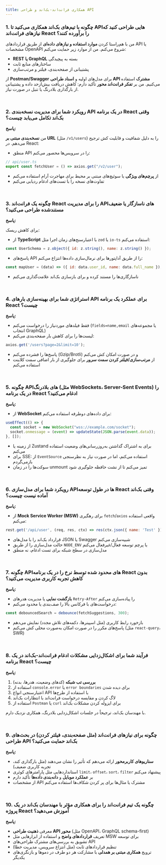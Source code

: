 ```yaml
---
title: همکاری فرانت‌اند-بک‌اند و طراحی API
---
```


<link rel="stylesheet" href="{{ site.baseurl }}/assets/css/persian.css">

### 1. چگونه با تیم‌های بک‌اند همکاری می‌کنید تا APIهایی طراحی کنید که نیازهای فرانت‌اند React را برآورده کنند؟

من با هم‌راستا کردن **موارد استفاده و نیازهای داده‌ای** از طریق قراردادهای API یا مشخصات OpenAPI شروع می‌کنم. من از موارد زیر حمایت می‌کنم:

- **REST یا GraphQL** بسته به پیچیدگی
- ساختارهای منابع ثابت
- پشتیبانی از صفحه‌بندی، فیلتر و مرتب‌سازی

از **Postman/Swagger** برای مدل‌های اولیه و **اسناد طراحی API مشترک** استفاده می‌کنیم. من بر **تفکر فرانت‌اند محور** تأکید دارم: کاهش دریافت بیش‌ازحد داده و پشتیبانی از بارگذاری بلادرنگ یا تنبل در صورت نیاز.

<br />

### 2. رویکرد شما برای مدیریت نسخه‌بندی API در یک برنامه React وقتی بک‌اند تکامل می‌یابد چیست؟

**پاسخ:**

من **نسخه‌بندی مبتنی بر URL** (مثل `/v1/users`) را به دلیل شفافیت و قابلیت کش ترجیح می‌دهم. در React:

- منطق API را در سرویس‌ها محصور می‌کنم:

```jsx
// api/user.ts
export const fetchUser = () => axios.get("/v2/user");
```

- از **پرچم‌های ویژگی** یا سوئیچ‌های مبتنی بر محیط برای مهاجرت آرام استفاده می‌کنم
- تفاوت‌های نسخه را با تست‌های ادغام ردیابی می‌کنم

<br />

### 3. چگونه یک فرانت‌اند React را برای مدیریت APIهای ناسازگار یا ضعیف مستندشده طراحی می‌کنید؟

**پاسخ:**

برای کاهش ریسک:

- از **TypeScript** با اعتبارسنج‌های زمان اجرا مثل `zod` یا `io-ts` استفاده می‌کنم:

```jsx
const UserSchema = z.object({ id: z.string(), name: z.string() });
```

- پاسخ‌های API را از طریق آداپتورها برای نرمال‌سازی داده‌ها انتزاع می‌کنم:

```jsx
const mapUser = (data) => ({ id: data.user_id, name: data.full_name });
```

- ناسازگاری‌ها را مستند کرده و برای بازسازی بک‌اند علامت‌گذاری می‌کنم

<br />

### 4. استراتژی شما برای بهینه‌سازی بارهای API برای عملکرد یک برنامه React چیست؟

**پاسخ:**

- فقط فیلدهای موردنیاز را درخواست می‌کنم (`fields=name,email` یا مجموعه‌های انتخاب GraphQL)
- لیست‌ها را برای کاهش بار صفحه‌بندی می‌کنم:

```jsx
axios.get('/users?page=2&limit=10');
```

- پاسخ‌ها را فشرده می‌کنم (Gzip/Brotli) و در صورت امکان کش می‌کنم
- از **مرتب‌سازی/فیلتر کردن سمت سرور** برای جلوگیری از بار اضافی سمت کلاینت استفاده می‌کنم

<br />

### 5. چگونه APIهای بلادرنگ (مثل WebSockets، Server-Sent Events) را در یک برنامه React ادغام می‌کنید؟

**پاسخ:**

- از **WebSocket** برای داده‌های دوطرفه استفاده می‌کنم:

```jsx
useEffect(() => {
  const socket = new WebSocket("wss://example.com/socket");
  socket.onmessage = (event) => updateState(JSON.parse(event.data));
}, []);
```

- از زمینه یا Zustand برای به اشتراک گذاشتن به‌روزرسانی‌های وضعیت استفاده می‌کنم
- برای SSE: از `EventSource` استفاده می‌کنم، اما در صورت نیاز به نظرسنجی بازمی‌گردم
- سوکت‌ها را در زمان unmount تمیز می‌کنم تا از نشت حافظه جلوگیری شود

<br />

### 6. رویکرد شما برای مدل‌سازی APIها در طول توسعه React وقتی بک‌اند آماده نیست چیست؟

**پاسخ:**

- از **Mock Service Worker (MSW)** برای رهگیری `fetch`/`axios` واقعی استفاده می‌کنم:

```jsx
rest.get('/api/user', (req, res, ctx) => res(ctx.json({ name: 'Test' })));
```

- قرارداد بک‌اند را با مدل‌های JSON یا Swagger شبیه‌سازی می‌کنم
- حالت مدل‌سازی را از طریق `NODE_ENV` یا پرچم توسعه فعال/غیرفعال می‌کنم
- مدل‌سازی در سطح شبکه برای تست ادغام، نه منطق

<br />

### 7. چگونه APIهای محدود شده توسط نرخ را در یک برنامه React بدون کاهش تجربه کاربری مدیریت می‌کنید؟

**پاسخ:**

- **بازگشت نمایی** یا مدیریت هدرهای `Retry-After` را پیاده‌سازی می‌کنم
- درخواست‌های با فرکانس بالا را صف‌بندی یا محدود می‌کنم:

```jsx
const debouncedSearch = debounce(fetchSuggestions, 300);
```

- بازخورد رابط کاربری (مثل اسپینرها، دکمه‌های تلاش مجدد) نمایش می‌دهم
- پاسخ‌های مکرر را در صورت امکان به‌صورت محلی کش می‌کنم (مثل `react-query`، SWR)

<br />

### 8. فرآیند شما برای اشکال‌زدایی مشکلات ادغام فرانت‌اند-بک‌اند در یک برنامه React چیست؟

**پاسخ:**

1. **بررسی تب شبکه** (کدهای وضعیت، هدرها، بدنه)
2. استفاده از `console.error` یا `error boundaries` برای دیده شدن
3. اعتبارسنجی انواع API با استفاده از طرح‌ها
4. لاگ کردن و مقایسه درخواست فرانت‌اند با انتظارات بک‌اند
5. استفاده از `Postman` یا `curl` برای ایزوله کردن مشکلات بک‌اند

با مهندسان بک‌اند، ترجیحاً در جلسات اشکال‌زدایی بلادرنگ، همکاری نزدیک دارم.

<br />

### 9. چگونه برای نیازهای فرانت‌اند (مثل صفحه‌بندی، فیلتر کردن) در بحث‌های طراحی API بک‌اند حمایت می‌کنید؟

**پاسخ:**

- **سناریوهای کاربرمحور** ارائه می‌دهم که تأثیر را نشان می‌دهند (مثل بارگذاری کند، تجربه کاربری ضعیف)
- استانداردهایی مثل پارامترهای کوئری `limit`، `offset`، `sort`، `filter` پیشنهاد می‌کنم
- بر **عملکرد موبایل** و **دانه‌بندی داده‌ها** تأکید دارم
- از مشخصات API مشترک یا مثال‌ها برای پر کردن شکاف‌ها استفاده می‌کنم

<br />

### 10. چگونه یک تیم فرانت‌اند را برای همکاری مؤثر با مهندسان بک‌اند در یک پروژه React آموزش می‌دهید؟

**پاسخ:**

- معرفی **ذهنیت طراحی API محور** (مثل OpenAPI، GraphQL schema-first)
- تعریف **قراردادهای واضح** و استفاده از ابزارهایی مثل MSW برای توسعه
- تشویق به بررسی‌های مشترک طراحی‌های API
- تنظیم قراردادهای ثابت (مثل انتزاع سرویس، مدیریت خطا)
- ترویج **همکاری مبتنی بر همدلی** با مشارکت هر دو طرف در دموها و بازنگری‌های یکدیگر